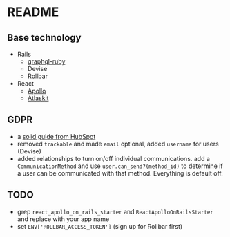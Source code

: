 # README

## Base technology
* Rails
  * [graphql-ruby](http://graphql-ruby.org/)
  * Devise
  * Rollbar
* React
  * [Apollo](https://www.apollographql.com/docs/react/)
  * [Atlaskit](https://atlaskit.atlassian.com/)

## GDPR
* a [solid guide from HubSpot](https://www.hubspot.com/data-privacy/gdpr/product-readiness)
* removed `trackable` and made `email` optional, added `username` for users (Devise)
* added relationships to turn on/off individual communications. add a `CommunicationMethod` and use `user.can_send?(method_id)` to determine if a user can be communicated with that method. Everything is default off.

## TODO
* grep `react_apollo_on_rails_starter` and `ReactApolloOnRailsStarter` and replace with your app name
* set `ENV['ROLLBAR_ACCESS_TOKEN']` (sign up for Rollbar first)

